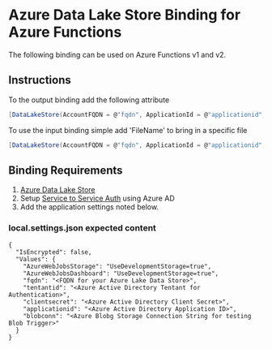 # Azure Data Lake Store Binding for Azure Functions

The following binding can be used on Azure Functions v1 and v2. 

## Instructions

To the output binding add the following attribute

```c#
[DataLakeStore(AccountFQDN = @"fqdn", ApplicationId = @"applicationid", ClientSecret = @"clientsecret", TenantID = @"tentantid")]out DataLakeStoreOutput dataLakeStoreOutput
```

To use the input binding simple add 'FileName' to bring in a specific file

```c#
[DataLakeStore(AccountFQDN = @"fqdn", ApplicationId = @"applicationid", ClientSecret = @"clientsecret", TenantID = @"tentantid", FileName = "/mydata/testfile.txt")]Stream myfile
```

## Binding Requirements 

1. [Azure Data Lake Store](https://azure.microsoft.com/en-us/services/data-lake-store/)
2. Setup [Service to Service Auth](https://docs.microsoft.com/en-us/azure/data-lake-store/data-lake-store-service-to-service-authenticate-using-active-directory) using Azure AD
3. Add the application settings noted below. 

### local.settings.json expected content
```
{
  "IsEncrypted": false,
  "Values": {
    "AzureWebJobsStorage": "UseDevelopmentStorage=true",
    "AzureWebJobsDashboard": "UseDevelopmentStorage=true",
    "fqdn": "<FQDN for your Azure Lake Data Store>",
    "tentantid": "<Azure Active Directory Tentant for Authentication>",
    "clientsecret": "<Azure Active Directory Client Secret>",
    "applicationid": "<Azure Active Directory Application ID>",
    "blobconn": "<Azure Blobg Storage Connection String for testing Blob Trigger>"
  }
}


```